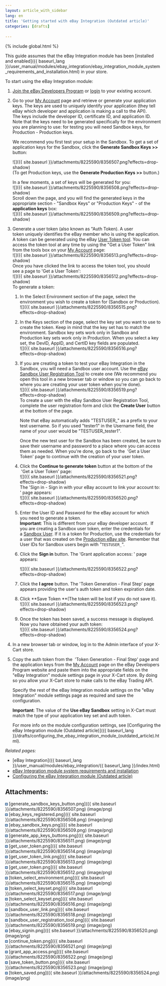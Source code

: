 ```yaml
---
layout: article_with_sidebar
lang: en
title: 'Getting started with eBay Integration (Outdated article)'
categories: [drafts]

---
```


{% include global.html %}

This guide assumes that the eBay Integration module has been [installed and enabled]({{ baseurl_lang }}/user_manual/modules/ebay_integration/ebay_integration_module_system_requirements_and_installation.html) in your store.

To start using the eBay Integration module:

1.  [Join the eBay Developers Program](https://developer.ebay.com/join/default.aspx) or [login](https://developer.ebay.com/DevZone/account/) to your existing account.  

2.  Go to your [My Account](http://developer.ebay.com/DevZone/account/) page and retrieve or generate your application keys. The keys are used to uniquely identify your application (they tell eBay which developer and application is making a call to the API). The keys include the developer ID, certificate ID, and application ID.  
    Note that the keys need to be generated specifically for the environment you are planning to use: for testing you will need Sandbox keys, for Production - Production keys.   

    We recommend you first test your setup in the Sandbox. To get a set of application keys for the Sandbox, click the **Generate Sandbox Keys >>** button:  

    ![]({{ site.baseurl }}/attachments/8225590/8356507.png?effects=drop-shadow)  
    (To get Production keys, use the **Generate Production Keys >>** button.)  

    In a few moments, a set of keys will be generated for you:   
    ![]({{ site.baseurl }}/attachments/8225590/8356508.png?effects=drop-shadow)  
    Scroll down the page, and you will find the generated keys in the appropriate section - "Sandbox Keys" or "Production Keys" - of the **application keys** box:  
    ![]({{ site.baseurl }}/attachments/8225590/8356509.png?effects=drop-shadow)
3.  Generate a user token (also known as "Auth Token). A user token uniquely identifies the eBay member who is using the application. A token can be generated using the eBay [User Token tool](https://developer.ebay.com/DevZone/account/tokens/). You can access the token tool at any time by using the "Get a User Token" link from the tools box on your [My Account](http://developer.ebay.com/DevZone/account/) page:  
    ![]({{ site.baseurl }}/attachments/8225590/8356513.png?effects=drop-shadow)  
    Once you have clicked the link to access the token tool, you should see a page to 'Get a User Token':  
    ![]({{ site.baseurl }}/attachments/8225590/8356512.png?effects=drop-shadow)  
    To generate a token:
    1.  In the Select Environment section of the page, select the environment you wish to create a token for (Sandbox or Production).   
        ![]({{ site.baseurl }}/attachments/8225590/8356515.png?effects=drop-shadow)
    2.  In the Keys section of the page, select the key set you want to use to create the token. Keep in mind that the key set has to match the environment. Sandbox key sets work only in Sandbox and Production key sets work only in Production. When you select a key set, the DevID, AppID, and CertID key fields are populated.  
        ![]({{ site.baseurl }}/attachments/8225590/8356516.png?effects=drop-shadow)
    3.  If you are creating a token to test your eBay Integration in the Sandbox, you will need a Sandbox user account. Use the [eBay Sandbox User Registration Tool](https://developer.ebay.com/DevZone/SandBoxUser/) to create one (We recommend you open this tool in a new browser tab or window so you can go back to where you are creating your user token when you're done).  
        ![]({{ site.baseurl }}/attachments/8225590/8356519.png?effects=drop-shadow)  
        To create a user with the eBay Sandbox User Registration Tool, complete the user registration form and click the **Create User** button at the bottom of the page.  

        Note that eBay automatically adds "TESTUSER_" as a prefix to your test username. So if you used "tester1" in the Username field, the name of your user would be "TESTUSER_tester1".  

        Once the new test user for the Sandbox has been created, be sure to save their username and password to a place where you can access them as needed. When you're done, go back to the  'Get a User Token' page to continue with the creation of your user token.  

    4.  Click the **Continue to generate token** button at the bottom of the  'Get a User Token' page:  
        ![]({{ site.baseurl }}/attachments/8225590/8356521.png?effects=drop-shadow)  
        The 'Sign in - Sign in with your eBay account to link your account to: <appname>' page appears:  
        ![]({{ site.baseurl }}/attachments/8225590/8356520.png?effects=drop-shadow)
    5.  Enter the User ID and Password for the eBay account for which you need to generate a token.   
        **Important**: This is different from your eBay developer account.  If you are creating a Sandbox user token, enter the credentials for a [Sandbox User](https://developer.ebay.com/DevZone/sandboxuser/default.aspx). If it is a token for Production, use the credentials for a user that was created on the [Production eBay site](http://www.ebay.com/). Remember that User IDs for Sandbox users begin with "`TESTUSER_`".

    6.  Click the **Sign in** button. The 'Grant application access: <appname>' page appears:

        ![]({{ site.baseurl }}/attachments/8225590/8356522.png?effects=drop-shadow)

    7.  Click the **I agree** button. The 'Token Generation - Final Step' page appears providing the user's auth token and token expiration date.

    8.  Click **Save Token **(The token will be lost if you do not save it).  
        ![]({{ site.baseurl }}/attachments/8225590/8356523.png?effects=drop-shadow)

    9.  Once the token has been saved, a success message is displayed. Now you have obtained your auth token:   
        ![]({{ site.baseurl }}/attachments/8225590/8356524.png?effects=drop-shadow)  

4.  In a new browser tab or window, log in to the Admin interface of your X-Cart store.   

5.  Copy the auth token from the  'Token Generation - Final Step' page and the application keys from the [My Account](http://developer.ebay.com/DevZone/account/) page on the eBay Developers Program website and paste them into the appropriate fields on the "eBay Integration" module settings page in your X-Cart store. By doing so you allow your X-Cart store to make calls to the eBay Trading API.   

    Specify the rest of the eBay Integration module settings on the "eBay Integration" module settings page as required and save the configuration.   

    **Important**: The value of the **Use eBay Sandbox** setting in X-Cart must match the type of your application key set and auth token.   

    For more info on the module configuration settings, see [Configuring the eBay Integration module (Outdated article)]({{ baseurl_lang }}/drafts/configuring_the_ebay_integration_module_(outdated_article).html).  

_Related pages:_

*   [eBay Integration]({{ baseurl_lang }}/user_manual/modules/ebay_integration/{{ baseurl_lang }}/index.html)
*   [eBay Integration module system requirements and installation](eBay-Integration-module-system-requirements-and-installation_8225598.html)
*   [Configuring the eBay Integration module (Outdated article)](8225587.html)

## Attachments:

![](images/icons/bullet_blue.gif) [generate_sandbox_keys_button.png]({{ site.baseurl }}/attachments/8225590/8356507.png) (image/png)  
![](images/icons/bullet_blue.gif) [ebay_keys_registered.png]({{ site.baseurl }}/attachments/8225590/8356508.png) (image/png)  
![](images/icons/bullet_blue.gif) [ebay_sandbox_keys.png]({{ site.baseurl }}/attachments/8225590/8356509.png) (image/png)  
![](images/icons/bullet_blue.gif) [generate_app_keys_buttons.png]({{ site.baseurl }}/attachments/8225590/8356511.png) (image/png)  
![](images/icons/bullet_blue.gif) [get_user_token.png]({{ site.baseurl }}/attachments/8225590/8356514.png) (image/png)  
![](images/icons/bullet_blue.gif) [get_user_token_link.png]({{ site.baseurl }}/attachments/8225590/8356513.png) (image/png)  
![](images/icons/bullet_blue.gif) [get_user_token.png]({{ site.baseurl }}/attachments/8225590/8356512.png) (image/png)  
![](images/icons/bullet_blue.gif) [token_select_environment.png]({{ site.baseurl }}/attachments/8225590/8356515.png) (image/png)  
![](images/icons/bullet_blue.gif) [token_select_keyset.png]({{ site.baseurl }}/attachments/8225590/8356517.png) (image/png)  
![](images/icons/bullet_blue.gif) [token_select_keyset.png]({{ site.baseurl }}/attachments/8225590/8356516.png) (image/png)  
![](images/icons/bullet_blue.gif) [sandbox_user_link.png]({{ site.baseurl }}/attachments/8225590/8356518.png) (image/png)  
![](images/icons/bullet_blue.gif) [sandbox_user_registration_tool.png]({{ site.baseurl }}/attachments/8225590/8356519.png) (image/png)  
![](images/icons/bullet_blue.gif) [ebay_signin.png]({{ site.baseurl }}/attachments/8225590/8356520.png) (image/png)  
![](images/icons/bullet_blue.gif) [continue_token.png]({{ site.baseurl }}/attachments/8225590/8356521.png) (image/png)  
![](images/icons/bullet_blue.gif) [grant_app_access.png]({{ site.baseurl }}/attachments/8225590/8356522.png) (image/png)  
![](images/icons/bullet_blue.gif) [save_token_button.png]({{ site.baseurl }}/attachments/8225590/8356523.png) (image/png)  
![](images/icons/bullet_blue.gif) [token_saved.png]({{ site.baseurl }}/attachments/8225590/8356524.png) (image/png)